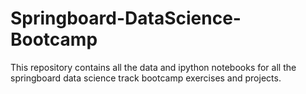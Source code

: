 # Springboard-DataScience-Bootcamp
This repository contains all the data and ipython notebooks for all the springboard data science track bootcamp exercises and projects.
